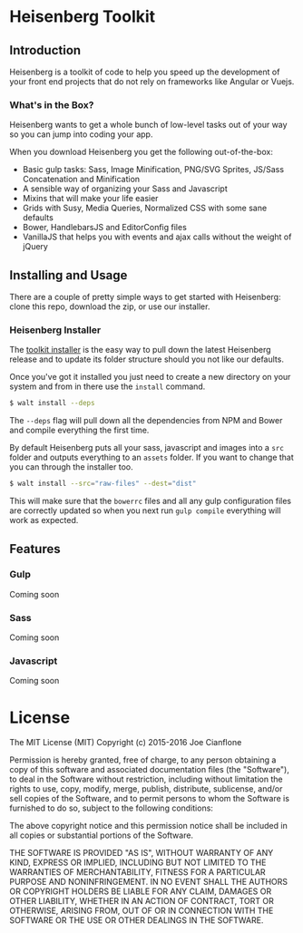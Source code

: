 # Heisenberg Toolkit

## Introduction

Heisenberg is a toolkit of code to help you speed up the development of your front end projects that do not rely on frameworks like Angular or Vuejs.

### What's in the Box?

Heisenberg wants to get a whole bunch of low-level tasks out of your way so you can jump into coding your app.

When you download Heisenberg you get the following out-of-the-box:

+ Basic gulp tasks: Sass, Image Minification, PNG/SVG Sprites, JS/Sass Concatenation and Minification
+ A sensible way of organizing your Sass and Javascript
+ Mixins that will make your life easier
+ Grids with Susy, Media Queries, Normalized CSS with some sane defaults
+ Bower, HandlebarsJS and EditorConfig files
+ VanillaJS that helps you with events and ajax calls without the weight of jQuery

## Installing and Usage

There are a couple of pretty simple ways to get started with Heisenberg: clone this repo, download the zip, or use our installer.

### Heisenberg Installer

The [toolkit installer](https://github.com/JoeCianflone/heisenberg-toolkit-installer) is the easy way to pull down the latest Heisenberg release and to update its folder structure should you not like our defaults.

Once you've got it installed you just need to create a new directory on your system and from in there use the `install` command.

```bash
$ walt install --deps
```

The `--deps` flag will pull down all the dependencies from NPM and Bower and compile everything the first time.

By default Heisenberg puts all your sass, javascript and images into a `src` folder and outputs everything to an `assets` folder. If you want to change that you can through the installer too.

```bash
$ walt install --src="raw-files" --dest="dist"
```

This will make sure that the `bowerrc` files and all any gulp configuration files are correctly updated so when you next run `gulp compile` everything will work as expected.

## Features

### Gulp
Coming soon

### Sass
Coming soon

### Javascript
Coming soon


# License

The MIT License (MIT)
Copyright (c) 2015-2016 Joe Cianflone

Permission is hereby granted, free of charge, to any person obtaining a copy of this software and associated documentation files (the "Software"), to deal in the Software without restriction, including without limitation the rights to use, copy, modify, merge, publish, distribute, sublicense, and/or sell copies of the Software, and to permit persons to whom the Software is furnished to do so, subject to the following conditions:

The above copyright notice and this permission notice shall be included in all copies or substantial portions of the Software.

THE SOFTWARE IS PROVIDED "AS IS", WITHOUT WARRANTY OF ANY KIND, EXPRESS OR IMPLIED, INCLUDING BUT NOT LIMITED TO THE WARRANTIES OF MERCHANTABILITY, FITNESS FOR A PARTICULAR PURPOSE AND NONINFRINGEMENT. IN NO EVENT SHALL THE AUTHORS OR COPYRIGHT HOLDERS BE LIABLE FOR ANY CLAIM, DAMAGES OR OTHER LIABILITY, WHETHER IN AN ACTION OF CONTRACT, TORT OR OTHERWISE, ARISING FROM, OUT OF OR IN CONNECTION WITH THE SOFTWARE OR THE USE OR OTHER DEALINGS IN THE SOFTWARE.
